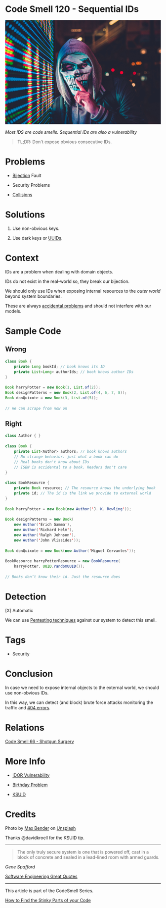 # Code Smell 120 - Sequential IDs

![Code Smell 120 - Sequential IDs](Code%20Smell%20120%20-%20Sequential%20IDs.jpg)

*Most IDS are code smells. Sequential IDs are also a vulnerability*

> TL;DR: Don't expose obvious consecutive IDs.

# Problems

- [Bijection](https://github.com/mcsee/Software-Design-Articles/tree/main/Articles/Theory/The%20One%20and%20Only%20Software%20Design%20Principle/readme.md) Fault

- Security Problems

- [Collisions](https://en.wikipedia.org/wiki/Birthday_problem)

# Solutions

1. Use non-obvious keys.

2. Use dark keys or [UUIDs](https://en.wikipedia.org/wiki/Universally_unique_identifier).

# Context

IDs are a problem when dealing with domain objects.

IDs do not exist in the real-world so, they break our bijection.

We should only use IDs when exposing internal resources to the *outer world* beyond system boundaries.

These are always [accidental problems](https://github.com/mcsee/Software-Design-Articles/tree/main/Articles/Theory/No%20Silver%20Bullet/readme.md) and should not interfere with our models.

# Sample Code

## Wrong

[Gist Url]: # (https://gist.github.com/mcsee/095409b419d460484cc418d549861c98)
```java
class Book {
    private Long bookId; // book knows its ID
    private List<Long> authorIds; // book knows author IDs
}

Book harryPotter = new Book(1, List.of(2));
Book designPatterns = new Book(2, List.of(4, 6, 7, 8));
Book donQuixote = new Book(3, List.of(5));

// We can scrape from now on
```

## Right

[Gist Url]: # (https://gist.github.com/mcsee/83b1660ec07e5bafd0a5b1c567f76aee)
```java
class Author { }

class Book {    
    private List<Author> authors; // book knows authors
    // No strange behavior. just what a book can do
    // Real books don't know about IDs
    // ISBN is accidental to a book. Readers don't care
}

class BookResource {    
    private Book resource; // The resource knows the underlying book
    private id; // The id is the link we provide to external world
}

Book harryPotter = new Book(new Author('J. K. Rowling'));

Book designPatterns = new Book(
    new Author('Erich Gamma'), 
    new Author('Richard Helm'), 
    new Author('Ralph Johnson'), 
    new Author('John Vlissides')); 
    
Book donQuixote = new Book(new Author('Miguel Cervantes'));

BookResource harryPotterResource = new BookResource(
    harryPotter, UUID.randomUUID());

// Books don’t know their id. Just the resource does
```

# Detection

[X] Automatic 

We can use [Pentesting techniques](https://en.wikipedia.org/wiki/Penetration_test) against our system to detect this smell.

# Tags

- Security 

# Conclusion

In case we need to expose internal objects to the external world, we should use non-obvious IDs.

In this way, we can detect (and block) brute force attacks monitoring the traffic and [404 errors](https://en.wikipedia.org/wiki/HTTP_404).

# Relations

[Code Smell 66 - Shotgun Surgery](https://github.com/mcsee/Software-Design-Articles/tree/main/Articles/Code%20Smells/Code%20Smell%2066%20-%20Shotgun%20Surgery/readme.md)

# More Info

- [IDOR Vulnerability](https://portswigger.net/web-security/access-control/idor)

- [Birthday Problem](https://en.wikipedia.org/wiki/Birthday_problem)

- [KSUID](https://segment.com/blog/a-brief-history-of-the-uuid/)

# Credits

Photo by [Max Bender](https://unsplash.com/@maxwbender) on [Unsplash](https://unsplash.com/s/photos/hacker)

Thanks @davidkroell for the KSUID tip.
  
* * *

> The only truly secure system is one that is powered off, cast in a block of concrete and sealed in a lead-lined room with armed guards.

_Gene Spafford_
 
[Software Engineering Great Quotes](https://github.com/mcsee/Software-Design-Articles/tree/main/Articles/Quotes/Software%20Engineering%20Great%20Quotes/readme.md)

* * *

This article is part of the CodeSmell Series.

[How to Find the Stinky Parts of your Code](https://github.com/mcsee/Software-Design-Articles/tree/main/Articles/Code%20Smells/How%20to%20Find%20the%20Stinky%20parts%20of%20your%20Code/readme.md)
